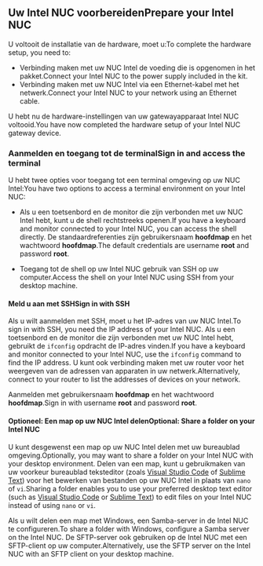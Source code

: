 ## <a name="prepare-your-intel-nuc"></a><span data-ttu-id="966b9-101">Uw Intel NUC voorbereiden</span><span class="sxs-lookup"><span data-stu-id="966b9-101">Prepare your Intel NUC</span></span>

<span data-ttu-id="966b9-102">U voltooit de installatie van de hardware, moet u:</span><span class="sxs-lookup"><span data-stu-id="966b9-102">To complete the hardware setup, you need to:</span></span>

- <span data-ttu-id="966b9-103">Verbinding maken met uw NUC Intel de voeding die is opgenomen in het pakket.</span><span class="sxs-lookup"><span data-stu-id="966b9-103">Connect your Intel NUC to the power supply included in the kit.</span></span>
- <span data-ttu-id="966b9-104">Verbinding maken met uw NUC Intel via een Ethernet-kabel met het netwerk.</span><span class="sxs-lookup"><span data-stu-id="966b9-104">Connect your Intel NUC to your network using an Ethernet cable.</span></span>

<span data-ttu-id="966b9-105">U hebt nu de hardware-instellingen van uw gatewayapparaat Intel NUC voltooid.</span><span class="sxs-lookup"><span data-stu-id="966b9-105">You have now completed the hardware setup of your Intel NUC gateway device.</span></span>

### <a name="sign-in-and-access-the-terminal"></a><span data-ttu-id="966b9-106">Aanmelden en toegang tot de terminal</span><span class="sxs-lookup"><span data-stu-id="966b9-106">Sign in and access the terminal</span></span>

<span data-ttu-id="966b9-107">U hebt twee opties voor toegang tot een terminal omgeving op uw NUC Intel:</span><span class="sxs-lookup"><span data-stu-id="966b9-107">You have two options to access a terminal environment on your Intel NUC:</span></span>

- <span data-ttu-id="966b9-108">Als u een toetsenbord en de monitor die zijn verbonden met uw NUC Intel hebt, kunt u de shell rechtstreeks openen.</span><span class="sxs-lookup"><span data-stu-id="966b9-108">If you have a keyboard and monitor connected to your Intel NUC, you can access the shell directly.</span></span> <span data-ttu-id="966b9-109">De standaardreferenties zijn gebruikersnaam **hoofdmap** en het wachtwoord **hoofdmap**.</span><span class="sxs-lookup"><span data-stu-id="966b9-109">The default credentials are username **root** and password **root**.</span></span>

- <span data-ttu-id="966b9-110">Toegang tot de shell op uw Intel NUC gebruik van SSH op uw computer.</span><span class="sxs-lookup"><span data-stu-id="966b9-110">Access the shell on your Intel NUC using SSH from your desktop machine.</span></span>

#### <a name="sign-in-with-ssh"></a><span data-ttu-id="966b9-111">Meld u aan met SSH</span><span class="sxs-lookup"><span data-stu-id="966b9-111">Sign in with SSH</span></span>

<span data-ttu-id="966b9-112">Als u wilt aanmelden met SSH, moet u het IP-adres van uw NUC Intel.</span><span class="sxs-lookup"><span data-stu-id="966b9-112">To sign in with SSH, you need the IP address of your Intel NUC.</span></span> <span data-ttu-id="966b9-113">Als u een toetsenbord en de monitor die zijn verbonden met uw NUC Intel hebt, gebruikt de `ifconfig` opdracht de IP-adres vinden.</span><span class="sxs-lookup"><span data-stu-id="966b9-113">If you have a keyboard and monitor connected to your Intel NUC, use the `ifconfig` command to find the IP address.</span></span> <span data-ttu-id="966b9-114">U kunt ook verbinding maken met uw router voor het weergeven van de adressen van apparaten in uw netwerk.</span><span class="sxs-lookup"><span data-stu-id="966b9-114">Alternatively, connect to your router to list the addresses of devices on your network.</span></span>

<span data-ttu-id="966b9-115">Aanmelden met gebruikersnaam **hoofdmap** en het wachtwoord **hoofdmap**.</span><span class="sxs-lookup"><span data-stu-id="966b9-115">Sign in with username **root** and password **root**.</span></span>

#### <a name="optional-share-a-folder-on-your-intel-nuc"></a><span data-ttu-id="966b9-116">Optioneel: Een map op uw NUC Intel delen</span><span class="sxs-lookup"><span data-stu-id="966b9-116">Optional: Share a folder on your Intel NUC</span></span>

<span data-ttu-id="966b9-117">U kunt desgewenst een map op uw NUC Intel delen met uw bureaublad omgeving.</span><span class="sxs-lookup"><span data-stu-id="966b9-117">Optionally, you may want to share a folder on your Intel NUC with your desktop environment.</span></span> <span data-ttu-id="966b9-118">Delen van een map, kunt u gebruikmaken van uw voorkeur bureaublad teksteditor (zoals [Visual Studio Code](https://code.visualstudio.com/) of [Sublime Text](http://www.sublimetext.com/)) voor het bewerken van bestanden op uw NUC Intel in plaats van `nano` of `vi`.</span><span class="sxs-lookup"><span data-stu-id="966b9-118">Sharing a folder enables you to use your preferred desktop text editor (such as [Visual Studio Code](https://code.visualstudio.com/) or [Sublime Text](http://www.sublimetext.com/)) to edit files on your Intel NUC instead of using `nano` or `vi`.</span></span>

<span data-ttu-id="966b9-119">Als u wilt delen een map met Windows, een Samba-server in de Intel NUC te configureren.</span><span class="sxs-lookup"><span data-stu-id="966b9-119">To share a folder with Windows, configure a Samba server on the Intel NUC.</span></span> <span data-ttu-id="966b9-120">De SFTP-server ook gebruiken op de Intel NUC met een SFTP-client op uw computer.</span><span class="sxs-lookup"><span data-stu-id="966b9-120">Alternatively, use the SFTP server on the Intel NUC with an SFTP client on your desktop machine.</span></span>
